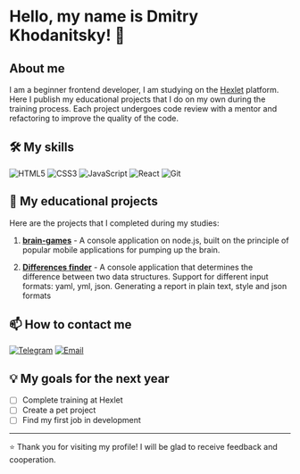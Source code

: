# Hello, my name is Dmitry Khodanitsky! 👋

## About me

I am a beginner frontend developer, I am studying on the [Hexlet](https://ru.hexlet.io/) platform. Here I publish my educational projects that I do on my own during the training process. Each project undergoes code review with a mentor and refactoring to improve the quality of the code.

## 🛠 My skills

![HTML5](https://img.shields.io/badge/HTML5-E34F26?style=flat&logo=html5&logoColor=white)
![CSS3](https://img.shields.io/badge/CSS3-1572B6?style=flat&logo=css3&logoColor=white)
![JavaScript](https://img.shields.io/badge/JavaScript-F7DF1E?style=flat&logo=javascript&logoColor=black)
![React](https://img.shields.io/badge/React-61DAFB?style=flat&logo=react&logoColor=black)
![Git](https://img.shields.io/badge/Git-F05032?style=flat&logo=git&logoColor=white)

## 📂 My educational projects

Here are the projects that I completed during my studies:

1. **[brain-games](https://github.com/dimahodanit/braing-games)** - A console application on node.js, built on the principle of popular mobile applications for pumping up the brain.

2. **[Differences finder](https://github.com/Dmitry-Khodantisky/difference-finder)** - A console application that determines the difference between two data structures. Support for different input formats: yaml, yml, json. Generating a report in plain text, style and json formats

## 📫 How to contact me

[![Telegram](https://img.shields.io/badge/Telegram-2CA5E0?style=flat&logo=telegram&logoColor=white)](https://t.me/dimakamch)
[![Email](https://img.shields.io/badge/Email-D14836?style=flat&logo=gmail&logoColor=white)](mailto:dimahodanitkiy@gmail.com)

## 💡 My goals for the next year
- [ ] Complete training at Hexlet
- [ ] Create a pet project
- [ ] Find my first job in development

---
⭐️ Thank you for visiting my profile! I will be glad to receive feedback and cooperation.
